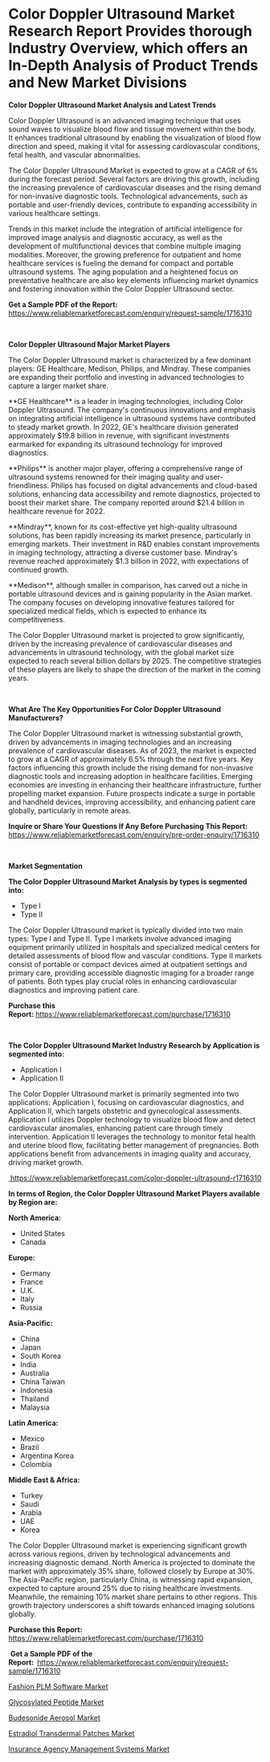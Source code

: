 <p><h1>Color Doppler Ultrasound Market Research Report Provides thorough Industry Overview, which offers an In-Depth Analysis of Product Trends and New Market Divisions</h1></p><p><strong>Color Doppler Ultrasound Market Analysis and Latest Trends</strong></p>
<p><p>Color Doppler Ultrasound is an advanced imaging technique that uses sound waves to visualize blood flow and tissue movement within the body. It enhances traditional ultrasound by enabling the visualization of blood flow direction and speed, making it vital for assessing cardiovascular conditions, fetal health, and vascular abnormalities.</p><p>The Color Doppler Ultrasound Market is expected to grow at a CAGR of 6% during the forecast period. Several factors are driving this growth, including the increasing prevalence of cardiovascular diseases and the rising demand for non-invasive diagnostic tools. Technological advancements, such as portable and user-friendly devices, contribute to expanding accessibility in various healthcare settings. </p><p>Trends in this market include the integration of artificial intelligence for improved image analysis and diagnostic accuracy, as well as the development of multifunctional devices that combine multiple imaging modalities. Moreover, the growing preference for outpatient and home healthcare services is fueling the demand for compact and portable ultrasound systems. The aging population and a heightened focus on preventative healthcare are also key elements influencing market dynamics and fostering innovation within the Color Doppler Ultrasound sector.</p></p>
<p><strong>Get a Sample PDF of the Report:&nbsp;</strong> <a href="https://www.reliablemarketforecast.com/enquiry/request-sample/1716310?utm_campaign=1567&utm_medium=2&utm_source=Github&utm_content=ia&utm_term=23102024&utm_id=color-doppler-ultrasound">https://www.reliablemarketforecast.com/enquiry/request-sample/1716310</a></p>
<p>&nbsp;</p>
<p><strong>Color Doppler Ultrasound Major Market Players</strong></p>
<p><p>The Color Doppler Ultrasound market is characterized by a few dominant players: GE Healthcare, Medison, Philips, and Mindray. These companies are expanding their portfolio and investing in advanced technologies to capture a larger market share.</p><p>**GE Healthcare** is a leader in imaging technologies, including Color Doppler Ultrasound. The company's continuous innovations and emphasis on integrating artificial intelligence in ultrasound systems have contributed to steady market growth. In 2022, GE's healthcare division generated approximately $19.8 billion in revenue, with significant investments earmarked for expanding its ultrasound technology for improved diagnostics.</p><p>**Philips** is another major player, offering a comprehensive range of ultrasound systems renowned for their imaging quality and user-friendliness. Philips has focused on digital advancements and cloud-based solutions, enhancing data accessibility and remote diagnostics, projected to boost their market share. The company reported around $21.4 billion in healthcare revenue for 2022.</p><p>**Mindray**, known for its cost-effective yet high-quality ultrasound solutions, has been rapidly increasing its market presence, particularly in emerging markets. Their investment in R&D enables constant improvements in imaging technology, attracting a diverse customer base. Mindray's revenue reached approximately $1.3 billion in 2022, with expectations of continued growth.</p><p>**Medison**, although smaller in comparison, has carved out a niche in portable ultrasound devices and is gaining popularity in the Asian market. The company focuses on developing innovative features tailored for specialized medical fields, which is expected to enhance its competitiveness.</p><p>The Color Doppler Ultrasound market is projected to grow significantly, driven by the increasing prevalence of cardiovascular diseases and advancements in ultrasound technology, with the global market size expected to reach several billion dollars by 2025. The competitive strategies of these players are likely to shape the direction of the market in the coming years.</p></p>
<p>&nbsp;</p>
<p><strong>What Are The Key Opportunities For Color Doppler Ultrasound Manufacturers?</strong></p>
<p><p>The Color Doppler Ultrasound market is witnessing substantial growth, driven by advancements in imaging technologies and an increasing prevalence of cardiovascular diseases. As of 2023, the market is expected to grow at a CAGR of approximately 6.5% through the next five years. Key factors influencing this growth include the rising demand for non-invasive diagnostic tools and increasing adoption in healthcare facilities. Emerging economies are investing in enhancing their healthcare infrastructure, further propelling market expansion. Future prospects indicate a surge in portable and handheld devices, improving accessibility, and enhancing patient care globally, particularly in remote areas. </p></p>
<p><strong>Inquire or Share Your Questions If Any Before Purchasing This Report:</strong> <a href="https://www.reliablemarketforecast.com/enquiry/pre-order-enquiry/1716310?utm_campaign=1567&utm_medium=2&utm_source=Github&utm_content=ia&utm_term=23102024&utm_id=color-doppler-ultrasound">https://www.reliablemarketforecast.com/enquiry/pre-order-enquiry/1716310</a></p>
<p>&nbsp;</p>
<p><strong>Market Segmentation</strong></p>
<p><strong>The Color Doppler Ultrasound Market Analysis by types is segmented into:</strong></p>
<p><ul><li>Type I</li><li>Type II</li></ul></p>
<p><p>The Color Doppler Ultrasound market is typically divided into two main types: Type I and Type II. Type I markets involve advanced imaging equipment primarily utilized in hospitals and specialized medical centers for detailed assessments of blood flow and vascular conditions. Type II markets consist of portable or compact devices aimed at outpatient settings and primary care, providing accessible diagnostic imaging for a broader range of patients. Both types play crucial roles in enhancing cardiovascular diagnostics and improving patient care.</p></p>
<p><strong>Purchase this Report:&nbsp;</strong><a href="https://www.reliablemarketforecast.com/purchase/1716310?utm_campaign=1567&utm_medium=2&utm_source=Github&utm_content=ia&utm_term=23102024&utm_id=color-doppler-ultrasound">https://www.reliablemarketforecast.com/purchase/1716310</a></p>
<p>&nbsp;</p>
<p><strong>The Color Doppler Ultrasound Market Industry Research by Application is segmented into:</strong></p>
<p><ul><li>Application I</li><li>Application II</li></ul></p>
<p><p>The Color Doppler Ultrasound market is primarily segmented into two applications: Application I, focusing on cardiovascular diagnostics, and Application II, which targets obstetric and gynecological assessments. Application I utilizes Doppler technology to visualize blood flow and detect cardiovascular anomalies, enhancing patient care through timely intervention. Application II leverages the technology to monitor fetal health and uterine blood flow, facilitating better management of pregnancies. Both applications benefit from advancements in imaging quality and accuracy, driving market growth.</p></p>
<p><a href="https://www.reliablemarketforecast.com/color-doppler-ultrasound-r1716310?utm_campaign=1567&utm_medium=2&utm_source=Github&utm_content=ia&utm_term=23102024&utm_id=color-doppler-ultrasound">&nbsp;https://www.reliablemarketforecast.com/color-doppler-ultrasound-r1716310</a></p>
<p><strong>In terms of Region, the Color Doppler Ultrasound Market Players available by Region are:</strong></p>
<p>
    <p> <strong> North America: </strong>
        <ul>
            <li>United States</li>
            <li>Canada</li>
        </ul>
        </p> 
    <p> <strong> Europe: </strong>
        <ul>
            <li>Germany</li>
            <li>France</li>
            <li>U.K.</li>
            <li>Italy</li>
            <li>Russia</li>
        </ul>
        </p> 
    <p> <strong> Asia-Pacific: </strong>
        <ul>
            <li>China</li>
            <li>Japan</li>
            <li>South Korea</li>
            <li>India</li>
            <li>Australia</li>
            <li>China Taiwan</li>
            <li>Indonesia</li>
            <li>Thailand</li>
            <li>Malaysia</li>
        </ul>
        </p> 
    <p> <strong> Latin America: </strong>
        <ul>
            <li>Mexico</li>
            <li>Brazil</li>
            <li>Argentina Korea</li>
            <li>Colombia</li>
        </ul>
        </p> 
    <p> <strong> Middle East & Africa: </strong>
        <ul>
            <li>Turkey</li>
            <li>Saudi</li>
            <li>Arabia</li>
            <li>UAE</li>
            <li>Korea</li>
        </ul>
    </p>
    </p>
<p><p>The Color Doppler Ultrasound market is experiencing significant growth across various regions, driven by technological advancements and increasing diagnostic demand. North America is projected to dominate the market with approximately 35% share, followed closely by Europe at 30%. The Asia-Pacific region, particularly China, is witnessing rapid expansion, expected to capture around 25% due to rising healthcare investments. Meanwhile, the remaining 10% market share pertains to other regions. This growth trajectory underscores a shift towards enhanced imaging solutions globally.</p></p>
<p><strong>Purchase this Report: </strong><a href="https://www.reliablemarketforecast.com/purchase/1716310?utm_campaign=1567&utm_medium=2&utm_source=Github&utm_content=ia&utm_term=23102024&utm_id=color-doppler-ultrasound">https://www.reliablemarketforecast.com/purchase/1716310</a></p>
<p>&nbsp;<strong>Get a Sample PDF of the Report:&nbsp;&nbsp;</strong><a href="https://www.reliablemarketforecast.com/enquiry/request-sample/1716310?utm_campaign=1567&utm_medium=2&utm_source=Github&utm_content=ia&utm_term=23102024&utm_id=color-doppler-ultrasound">https://www.reliablemarketforecast.com/enquiry/request-sample/1716310</a></p>
<p><strong></strong></p>
<p><p><a href="https://www.linkedin.com/pulse/fashion-plm-software-market-indicators-size-regional-breakdown-hatee?utm_campaign=1567&utm_medium=2&utm_source=Github&utm_content=ia&utm_term=23102024&utm_id=color-doppler-ultrasound">Fashion PLM Software Market</a></p><p><a href="https://www.linkedin.com/pulse/global-glycosylated-peptide-market-opportunities-challenges2024-k9oqf?utm_campaign=1567&utm_medium=2&utm_source=Github&utm_content=ia&utm_term=23102024&utm_id=color-doppler-ultrasound">Glycosylated Peptide Market</a></p><p><a href="https://www.linkedin.com/pulse/budesonide-aerosol-market-ecosystem-competitive-landscape-swwhf?utm_campaign=1567&utm_medium=2&utm_source=Github&utm_content=ia&utm_term=23102024&utm_id=color-doppler-ultrasound">Budesonide Aerosol Market</a></p><p><a href="https://www.linkedin.com/pulse/estradiol-transdermal-patches-market-innovations-trends-comprehensive-8q7kf?utm_campaign=1567&utm_medium=2&utm_source=Github&utm_content=ia&utm_term=23102024&utm_id=color-doppler-ultrasound">Estradiol Transdermal Patches Market</a></p><p><a href="https://www.linkedin.com/pulse/global-insurance-agency-management-systems-market-analysis-0x0ze?utm_campaign=1567&utm_medium=2&utm_source=Github&utm_content=ia&utm_term=23102024&utm_id=color-doppler-ultrasound">Insurance Agency Management Systems Market</a></p></p>